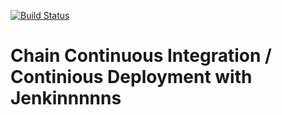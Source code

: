 [![Build Status](http://ec2-34-226-201-74.compute-1.amazonaws.com/buildStatus/icon?job=Sona-facke-back-end-complette)](http://ec2-34-226-201-74.compute-1.amazonaws.com/job/Sona-facke-back-end-complette/)

# Chain Continuous Integration / Continious Deployment with Jenkinnnnns
